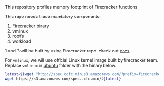 This repository profiles memory footprint of Firecracker functions

This repo needs these mandatory components:
1. Firecracker binary
2. vmlinux
3. rootfs
4. workload

1 and 3 will be built by using Firecracker repo.
check out [docs](/docs/setup_node.md).


For `vmlinux`, we will use official Linux kernel image built by firecracker team. Replace `vmlinux` in [ubuntu](/ubuntu/) folder with the binary below.
```bash
latest=$(wget "http://spec.ccfc.min.s3.amazonaws.com/?prefix=firecracker-ci/v1.10/x86_64/vmlinux-5.10&list-type=2" -O - 2>/dev/null | grep "(?<=<Key>)(firecracker-ci/v1.10/x86_64/vmlinux-5\.10\.[0-9]{3})(?=</Key>)" -o -P)
wget https://s3.amazonaws.com/spec.ccfc.min/${latest}
```
